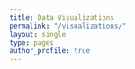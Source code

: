 ```yaml
---
title: Data Visualizations
permalink: "/visualizations/"
layout: single
type: pages
author_profile: true
---
```


